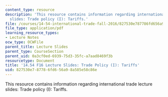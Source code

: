 ```yaml
---
content_type: resource
description: 'This resource contains information regarding international trade lecture
  slides: Trade policy (I): Tariffs.'
file: /courses/14-54-international-trade-fall-2016/827530e787786fd656a98a585e58c86e_MIT14_54F16_Lecture_20.pdf
file_type: application/pdf
learning_resource_types:
- Lecture Notes
ocw_type: OCWFile
parent_title: Lecture Slides
parent_type: CourseSection
parent_uid: 0a3cf0ed-6939-75d3-35fc-a7aad8469f3b
resourcetype: Document
title: '14.54 F16 Lecture Slides: Trade Policy (I): Tariffs'
uid: 827530e7-8778-6fd6-56a9-8a585e58c86e
---
```

This resource contains information regarding international trade lecture slides: Trade policy (I): Tariffs.

